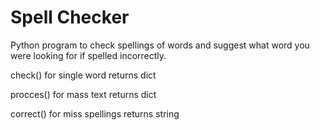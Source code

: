 # Spell Checker

Python program to check spellings of words and suggest what word you were looking for if spelled incorrectly.


check() for single word returns dict

procces() for mass text returns dict

correct() for miss spellings returns string
